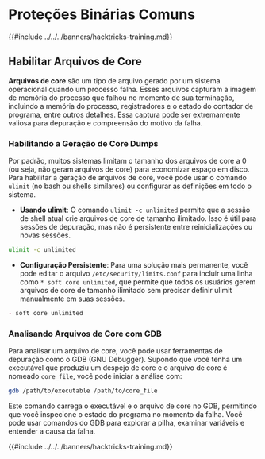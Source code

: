 # Proteções Binárias Comuns

{{#include ../../../banners/hacktricks-training.md}}

## Habilitar Arquivos de Core

**Arquivos de core** são um tipo de arquivo gerado por um sistema operacional quando um processo falha. Esses arquivos capturam a imagem de memória do processo que falhou no momento de sua terminação, incluindo a memória do processo, registradores e o estado do contador de programa, entre outros detalhes. Essa captura pode ser extremamente valiosa para depuração e compreensão do motivo da falha.

### **Habilitando a Geração de Core Dumps**

Por padrão, muitos sistemas limitam o tamanho dos arquivos de core a 0 (ou seja, não geram arquivos de core) para economizar espaço em disco. Para habilitar a geração de arquivos de core, você pode usar o comando `ulimit` (no bash ou shells similares) ou configurar as definições em todo o sistema.

- **Usando ulimit**: O comando `ulimit -c unlimited` permite que a sessão de shell atual crie arquivos de core de tamanho ilimitado. Isso é útil para sessões de depuração, mas não é persistente entre reinicializações ou novas sessões.
```bash
ulimit -c unlimited
```
- **Configuração Persistente**: Para uma solução mais permanente, você pode editar o arquivo `/etc/security/limits.conf` para incluir uma linha como `* soft core unlimited`, que permite que todos os usuários gerem arquivos de core de tamanho ilimitado sem precisar definir ulimit manualmente em suas sessões.
```markdown
- soft core unlimited
```
### **Analisando Arquivos de Core com GDB**

Para analisar um arquivo de core, você pode usar ferramentas de depuração como o GDB (GNU Debugger). Supondo que você tenha um executável que produziu um despejo de core e o arquivo de core é nomeado `core_file`, você pode iniciar a análise com:
```bash
gdb /path/to/executable /path/to/core_file
```
Este comando carrega o executável e o arquivo de core no GDB, permitindo que você inspecione o estado do programa no momento da falha. Você pode usar comandos do GDB para explorar a pilha, examinar variáveis e entender a causa da falha.

{{#include ../../../banners/hacktricks-training.md}}
